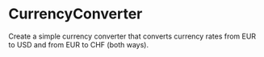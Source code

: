 # CurrencyConverter
Create a simple currency converter that converts currency rates from EUR to USD and from EUR to CHF (both ways). 
